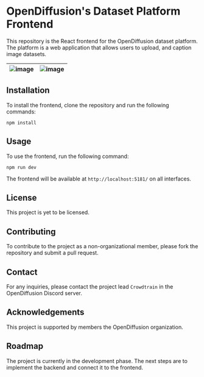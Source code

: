 # OpenDiffusion's Dataset Platform Frontend
This repository is the React frontend for the OpenDiffusion dataset platform. 
The platform is a web application that allows users to upload, and caption image datasets.


| ![image](https://github.com/OpenDiffusionAI/dataset-platform-frontend/assets/172853169/88e6f716-798b-4dc0-8814-58aab4907a06) | ![image](https://github.com/OpenDiffusionAI/dataset-platform-frontend/assets/172853169/57748917-22d4-4571-8129-584e4d73d030) |
|:---:|:---:|



## Installation
To install the frontend, clone the repository and run the following commands:
```
npm install
```

## Usage
To use the frontend, run the following command:
```
npm run dev
```
The frontend will be available at `http://localhost:5181/` on all interfaces.

## License
This project is yet to be licensed.

## Contributing
To contribute to the project as a non-organizational member, please fork the repository and submit a pull request.

## Contact
For any inquiries, please contact the project lead `Crowdtrain` in the OpenDiffusion Discord server.

## Acknowledgements
This project is supported by members the OpenDiffusion organization.

## Roadmap
The project is currently in the development phase. The next steps are to implement the backend and connect it to the frontend.
